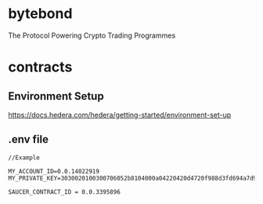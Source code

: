 # bytebond
The Protocol Powering Crypto Trading Programmes

# contracts
## Environment Setup 
https://docs.hedera.com/hedera/getting-started/environment-set-up 

## .env file
```
//Example

MY_ACCOUNT_ID=0.0.14022919
MY_PRIVATE_KEY=3030020100300706052b8104000a04220420d4720f988d3fd694a7d9922be67c1a3878eb9915d1c24c6dd8b1f35fe45cc6a1

SAUCER_CONTRACT_ID = 0.0.3395896
```
